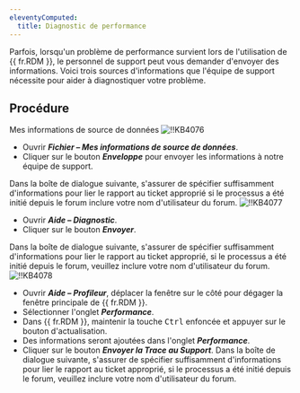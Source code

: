 ```yaml
---
eleventyComputed:
  title: Diagnostic de performance
---
```

Parfois, lorsqu'un problème de performance survient lors de l'utilisation de {{ fr.RDM }}, le personnel de support peut vous demander d'envoyer des informations. Voici trois sources d'informations que l'équipe de support nécessite pour aider à diagnostiquer votre problème.
## Procédure
Mes informations de source de données
![!!KB4076](https://cdnweb.devolutions.net/docs/docs_en_kb_KB4076.png)
- Ouvrir ***Fichier – Mes informations de source de données***.
- Cliquer sur le bouton ***Enveloppe*** pour envoyer les informations à notre équipe de support.

Dans la boîte de dialogue suivante, s'assurer de spécifier suffisamment d'informations pour lier le rapport au ticket approprié si le processus a été initié depuis le forum inclure votre nom d'utilisateur du forum.
![!!KB4077](https://cdnweb.devolutions.net/docs/docs_en_kb_KB4077.png)
- Ouvrir ***Aide – Diagnostic***.
- Cliquer sur le bouton ***Envoyer***.

Dans la boîte de dialogue suivante, s'assurer de spécifier suffisamment d'informations pour lier le rapport au ticket approprié, si le processus a été initié depuis le forum, veuillez inclure votre nom d'utilisateur du forum.
![!!KB4078](https://cdnweb.devolutions.net/docs/docs_en_kb_KB4078.png)
- Ouvrir ***Aide – Profileur***, déplacer la fenêtre sur le côté pour dégager la fenêtre principale de {{ fr.RDM }}.
- Sélectionner l'onglet ***Performance***.
- Dans {{ fr.RDM }}, maintenir la touche <kbd>Ctrl</kbd> enfoncée et appuyer sur le bouton d'actualisation.
- Des informations seront ajoutées dans l'onglet ***Performance***.
- Cliquer sur le bouton ***Envoyer la Trace au Support***. Dans la boîte de dialogue suivante, s'assurer de spécifier suffisamment d'informations pour lier le rapport au ticket approprié, si le processus a été initié depuis le forum, veuillez inclure votre nom d'utilisateur du forum.